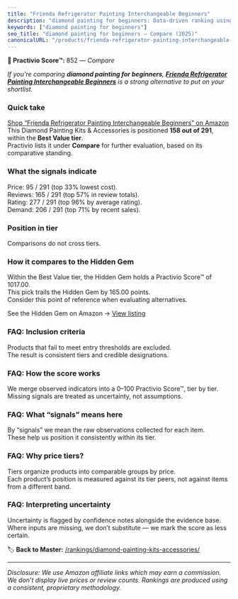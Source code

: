 ```yaml
---
title: "Frienda Refrigerator Painting Interchangeable Beginners"
description: "diamond painting for beginners: Data-driven ranking using the Practivio Score™. Positioned by quality, value, demand, findability, momentum."
keywords: ["diamond painting for beginners"]
seo_title: "diamond painting for beginners — Compare (2025)"
canonicalURL: "/products/frienda-refrigerator-painting-interchangeable-beginners-B0FCF6DPPL/"
---
```


**🛒 Practivio Score™:** 852 — _Compare_


*If you're comparing **diamond painting for beginners**, **[Frienda Refrigerator Painting Interchangeable Beginners](https://www.amazon.com/dp/B0FCF6DPPL?tag=practivio-20)** is a strong alternative to put on your shortlist.*
### Quick take
[Shop “Frienda Refrigerator Painting Interchangeable Beginners” on Amazon](https://www.amazon.com/dp/B0FCF6DPPL?tag=practivio-20)
This Diamond Painting Kits & Accessories is positioned **158 out of 291**, within the **Best Value tier**.  
Practivio lists it under **Compare** for further evaluation, based on its comparative standing.

### What the signals indicate
Price: 95 / 291 (top 33% lowest cost).  
Reviews: 165 / 291 (top 57% in review totals).  
Rating: 277 / 291 (top 96% by average rating).  
Demand: 206 / 291 (top 71% by recent sales).

### Position in tier
Comparisons do not cross tiers.

### How it compares to the Hidden Gem
Within the Best Value tier, the Hidden Gem holds a Practivio Score™ of 1017.00.  
This pick trails the Hidden Gem by 165.00 points.  
Consider this point of reference when evaluating alternatives.  

See the Hidden Gem on Amazon → [View listing](https://www.amazon.com/dp/B07P5YDBZR?tag=practivio-20)

### FAQ: Inclusion criteria
Products that fail to meet entry thresholds are excluded.  
The result is consistent tiers and credible designations.

### FAQ: How the score works
We merge observed indicators into a 0–100 Practivio Score™, tier by tier.  
Missing signals are treated as uncertainty, not assumptions.

### FAQ: What “signals” means here
By “signals” we mean the raw observations collected for each item.  
These help us position it consistently within its tier.

### FAQ: Why price tiers?
Tiers organize products into comparable groups by price.  
Each product’s position is measured against its tier peers, not against items from a different band.

### FAQ: Interpreting uncertainty
Uncertainty is flagged by confidence notes alongside the evidence base.  
Where inputs are missing, we don’t substitute — we mark the score as less certain.

<!-- Missing template for Compare/CompareWithinPriceClass -->


🏷️ **Back to Master:** [/rankings/diamond-painting-kits-accessories/](/rankings/diamond-painting-kits-accessories/)

---
_Disclosure: We use Amazon affiliate links which may earn a commission. We don’t display live prices or review counts. Rankings are produced using a consistent, proprietary methodology._
